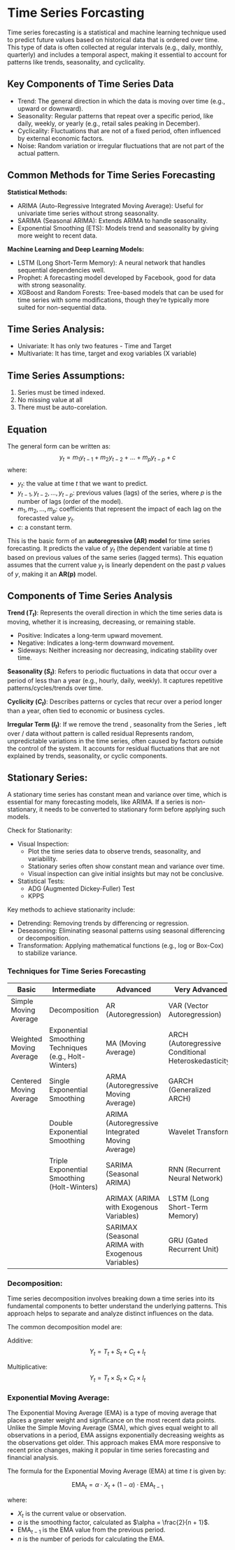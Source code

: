 # Time Series Forcasting

Time series forecasting is a statistical and machine learning technique used to predict future values based on historical data that is ordered over time. This type of data is often collected at regular intervals (e.g., daily, monthly, quarterly) and includes a temporal aspect, making it essential to account for patterns like trends, seasonality, and cyclicality.

## Key Components of Time Series Data

- Trend: The general direction in which the data is moving over time (e.g., upward or downward).
- Seasonality: Regular patterns that repeat over a specific period, like daily, weekly, or yearly (e.g., retail sales peaking in December).
- Cyclicality: Fluctuations that are not of a fixed period, often influenced by external economic factors.
- Noise: Random variation or irregular fluctuations that are not part of the actual pattern.


## Common Methods for Time Series Forecasting
**Statistical Methods:**
- ARIMA (Auto-Regressive Integrated Moving Average): Useful for univariate time series without strong seasonality.
- SARIMA (Seasonal ARIMA): Extends ARIMA to handle seasonality.
- Exponential Smoothing (ETS): Models trend and seasonality by giving more weight to recent data.

**Machine Learning and Deep Learning Models:**
- LSTM (Long Short-Term Memory): A neural network that handles sequential dependencies well.
- Prophet: A forecasting model developed by Facebook, good for data with strong seasonality.
- XGBoost and Random Forests: Tree-based models that can be used for time series with some modifications, though they’re typically more suited for non-sequential data.


## Time Series Analysis: 
- Univariate: It has only two features - Time and Target
- Multivariate: It has time, target and exog variables (X variable)

## Time Series Assumptions:
1. Series must be timed indexed.
2. No missing value at all
3. There must be auto-corelation.

## Equation

The general form can be written as:
$$
y_t = m_1 y_{t-1} + m_2 y_{t-2} + \dots + m_p y_{t-p} + c
$$
where: 
- $y_t$: the value at time $t$ that we want to predict.
- $y_{t-1}, y_{t-2}, \dots, y_{t-p}$: previous values (lags) of the series, where $p$ is the number of lags (order of the model).
- $m_1, m_2, \dots, m_p$: coefficients that represent the impact of each lag on the forecasted value $y_t$.
- $c$: a constant term.

This is the basic form of an **autoregressive (AR) model** for time series forecasting. It predicts the value of $y_t$ (the dependent variable at time $t$) based on previous values of the same series (lagged terms). This equation assumes that the current value $y_t$ is linearly dependent on the past $p$ values of $y$, making it an **AR(p)** model.

## Components of Time Series Analysis

**Trend ($T_t$)**: Represents the overall direction in which the time series data is moving, whether it is increasing, decreasing, or remaining stable.

- Positive: Indicates a long-term upward movement.
- Negative: Indicates a long-term downward movement.
- Sideways: Neither increasing nor decreasing, indicating stability over time.

**Seasonality ($S_t$)**: Refers to periodic fluctuations in data that occur over a period of less than a year (e.g., hourly, daily, weekly). It captures repetitive patterns/cycles/trends over time.

**Cyclicity ($C_t$)**: Describes patterns or cycles that recur over a period longer than a year, often tied to economic or business cycles.

**Irregular Term ($I_t$)**: If we remove the trend , seasonality from the Series , left over / data without pattern is called residual Represents random, unpredictable variations in the time series, often caused by factors outside the control of the system. It accounts for residual fluctuations that are not explained by trends, seasonality, or cyclic components.


## Stationary Series: 
A stationary time series has constant mean and variance over time, which is essential for many forecasting models, like ARIMA. If a series is non-stationary, it needs to be converted to stationary form before applying such models. 

Check for Stationarity:
- Visual Inspection:
    - Plot the time series data to observe trends, seasonality, and variability.
    - Stationary series often show constant mean and variance over time.
    - Visual inspection can give initial insights but may not be conclusive.
- Statistical Tests:
    - ADG (Augmented Dickey-Fuller) Test
    - KPPS

Key methods to achieve stationarity include:

- Detrending: Removing trends by differencing or regression.
- Deseasoning: Eliminating seasonal patterns using seasonal differencing or decomposition.
- Transformation: Applying mathematical functions (e.g., log or Box-Cox) to stabilize variance.


### Techniques for Time Series Forecasting

| **Basic**                   | **Intermediate**                                          | **Advanced**       | **Very Advanced** |
|-----------------------------|-----------------------------------------------------------|---------------------|--------------------|
| Simple Moving Average       | Decomposition                                            | AR (Autoregression) | VAR (Vector Autoregression) |
| Weighted Moving Average     | Exponential Smoothing Techniques (e.g., Holt-Winters)    | MA (Moving Average) | ARCH (Autoregressive Conditional Heteroskedasticity) |
| Centered Moving Average     | Single Exponential Smoothing                             | ARMA (Autoregressive Moving Average) | GARCH (Generalized ARCH) |
|                             | Double Exponential Smoothing                             | ARIMA (Autoregressive Integrated Moving Average) | Wavelet Transform |
|                             | Triple Exponential Smoothing (Holt-Winters)              | SARIMA (Seasonal ARIMA) | RNN (Recurrent Neural Network) |
|                             |                                                          | ARIMAX (ARIMA with Exogenous Variables) | LSTM (Long Short-Term Memory) |
|                             |                                                          | SARIMAX (Seasonal ARIMA with Exogenous Variables) | GRU (Gated Recurrent Unit) |


### Decomposition: 
Time series decomposition involves breaking down a time series into its fundamental components to better understand the underlying patterns. This approach helps to separate and analyze distinct influences on the data.


The common decomposition model are: 

Additive: 
$$Y_t = T_t + S_t + C_t + I_t$$

Multiplicative: 
$$Y_t = T_t \times S_t \times C_t \times I_t$$

### Exponential Moving Average: 
The Exponential Moving Average (EMA) is a type of moving average that places a greater weight and significance on the most recent data points. Unlike the Simple Moving Average (SMA), which gives equal weight to all observations in a period, EMA assigns exponentially decreasing weights as the observations get older. This approach makes EMA more responsive to recent price changes, making it popular in time series forecasting and financial analysis.

The formula for the Exponential Moving Average (EMA) at time $t$ is given by:

$$\text{EMA}_t = \alpha \cdot X_t + (1 - \alpha) \cdot \text{EMA}_{t-1}$$

where:
- $X_t$ is the current value or observation.
- $\alpha$ is the smoothing factor, calculated as $\alpha = \frac{2}{n + 1}$.
- $\text{EMA}_{t-1}$ is the EMA value from the previous period.
- $n$ is the number of periods for calculating the EMA.
